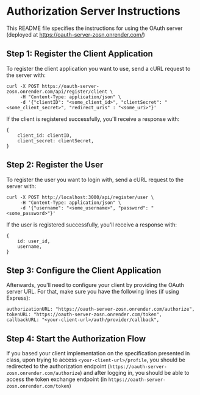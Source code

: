 # Authorization Server Instructions

This README file specifies the instructions for using the OAuth server (deployed at https://oauth-server-zosn.onrender.com/)

## Step 1: Register the Client Application

To register the client application you want to use, send a cURL request to the server with:
```
curl -X POST https://oauth-server-zosn.onrender.com/api/register/client \
     -H "Content-Type: application/json" \
     -d '{"clientID": "<some_client_id>", "clientSecret": "<some_client_secret>", "redirect_uris" : "<some_uri>"}'
```

If the client is registered successfully, you'll receive a response with:
```
{
    client_id: clientID,
    client_secret: clientSecret,
}
```

## Step 2: Register the User

To register the user you want to login with, send a cURL request to the server with:

```
curl -X POST http://localhost:3000/api/register/user \
     -H "Content-Type: application/json" \
     -d '{"username": "<some_username>", "password": "<some_password>"}'
```

If the user is registered successfully, you'll receive a response with:

```
{
    id: user_id,
    username,
}
```

## Step 3: Configure the Client Application

Afterwards, you'll need to configure your client by providing the OAuth server URL. For that, make sure you have the following lines (if using Express):

```
authorizationURL: "https://oauth-server-zosn.onrender.com/authorize",
tokenURL: "https://oauth-server-zosn.onrender.com/token",
callbackURL: "<your-client-url>/auth/provider/callback",
```

## Step 4: Start the Authorization Flow

If you based your client implementation on the specification presented in class, upon trying to access `<your-client-url>/profile`, you should be redirected to the authorization endpoint (`https://oauth-server-zosn.onrender.com/authorize`) and after logging in, you should be able to access the token exchange endpoint (in `https://oauth-server-zosn.onrender.com/token`)

